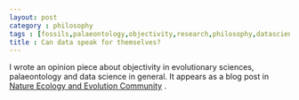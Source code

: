 ```yaml
---
layout: post
category : philosophy
tags : [fossils,palaeontology,objectivity,research,philosophy,datascience,machinelearning]
title : Can data speak for themselves?
---
```


I wrote an opinion piece about objectivity in evolutionary sciences, palaeontology and data science in general. It appears as a blog post in [Nature Ecology and Evolution Community](https://go.nature.com/35dRwwk) .
